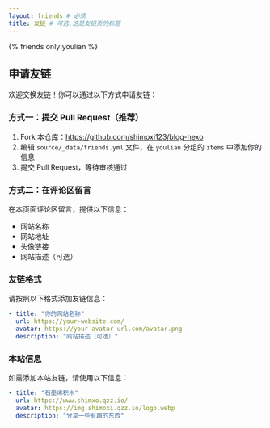 ```yaml
---
layout: friends # 必须
title: 友链 # 可选,这是友链页的标题
---
```

{% friends only:youlian %}
## 申请友链

欢迎交换友链！你可以通过以下方式申请友链：

### 方式一：提交 Pull Request（推荐）

1. Fork 本仓库：https://github.com/shimoxi123/blog-hexo
2. 编辑 `source/_data/friends.yml` 文件，在 `youlian` 分组的 `items` 中添加你的信息
3. 提交 Pull Request，等待审核通过

### 方式二：在评论区留言

在本页面评论区留言，提供以下信息：
- 网站名称
- 网站地址
- 头像链接
- 网站描述（可选）

### 友链格式

请按照以下格式添加友链信息：

```yaml
- title: "你的网站名称"
  url: https://your-website.com/
  avatar: https://your-avatar-url.com/avatar.png
  description: "网站描述（可选）"
```

### 本站信息

如需添加本站友链，请使用以下信息：

```yaml
- title: "石墨烯积木"
  url: https://www.shimxo.qzz.io/
  avatar: https://img.shimoxi.qzz.io/logo.webp
  description: "分享一些有趣的东西"
```
